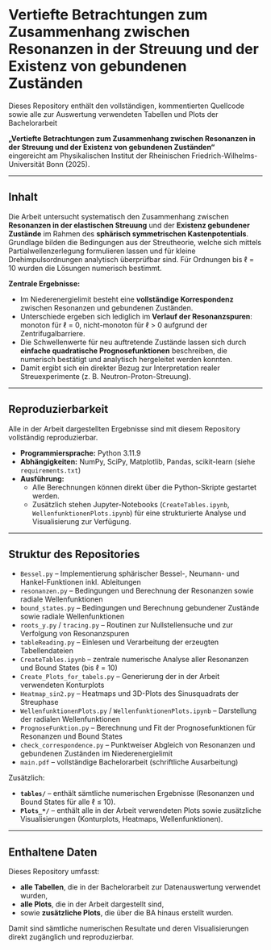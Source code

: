 # Vertiefte Betrachtungen zum Zusammenhang zwischen Resonanzen in der Streuung und der Existenz von gebundenen Zuständen

Dieses Repository enthält den vollständigen, kommentierten Quellcode sowie alle zur Auswertung verwendeten Tabellen und Plots der Bachelorarbeit  

**„Vertiefte Betrachtungen zum Zusammenhang zwischen Resonanzen in der Streuung und der Existenz von gebundenen Zuständen“**  
eingereicht am Physikalischen Institut der Rheinischen Friedrich-Wilhelms-Universität Bonn (2025).

---

## Inhalt

Die Arbeit untersucht systematisch den Zusammenhang zwischen **Resonanzen in der elastischen Streuung** und der **Existenz gebundener Zustände** im Rahmen des **sphärisch symmetrischen Kastenpotentials**.  
Grundlage bilden die Bedingungen aus der Streutheorie, welche sich mittels Partialwellenzerlegung formulieren lassen und für kleine Drehimpulsordnungen analytisch überprüfbar sind. Für Ordnungen bis ℓ = 10 wurden die Lösungen numerisch bestimmt.  

**Zentrale Ergebnisse:**
- Im Niederenergielimit besteht eine **vollständige Korrespondenz** zwischen Resonanzen und gebundenen Zuständen.  
- Unterschiede ergeben sich lediglich im **Verlauf der Resonanzspuren**: monoton für ℓ = 0, nicht-monoton für ℓ > 0 aufgrund der Zentrifugalbarriere.  
- Die Schwellenwerte für neu auftretende Zustände lassen sich durch **einfache quadratische Prognosefunktionen** beschreiben, die numerisch bestätigt und analytisch hergeleitet werden konnten.  
- Damit ergibt sich ein direkter Bezug zur Interpretation realer Streuexperimente (z. B. Neutron-Proton-Streuung).

---

## Reproduzierbarkeit

Alle in der Arbeit dargestellten Ergebnisse sind mit diesem Repository vollständig reproduzierbar.  

- **Programmiersprache:** Python 3.11.9  
- **Abhängigkeiten:** NumPy, SciPy, Matplotlib, Pandas, scikit-learn (siehe `requirements.txt`)  
- **Ausführung:**  
  - Alle Berechnungen können direkt über die Python-Skripte gestartet werden.  
  - Zusätzlich stehen Jupyter-Notebooks (`CreateTables.ipynb`, `WellenfunktionenPlots.ipynb`) für eine strukturierte Analyse und Visualisierung zur Verfügung.  

---

## Struktur des Repositories

- `Bessel.py` – Implementierung sphärischer Bessel-, Neumann- und Hankel-Funktionen inkl. Ableitungen  
- `resonanzen.py` – Bedingungen und Berechnung der Resonanzen sowie radiale Wellenfunktionen  
- `bound_states.py` – Bedingungen und Berechnung gebundener Zustände sowie radiale Wellenfunktionen  
- `roots_y.py` / `tracing.py` – Routinen zur Nullstellensuche und zur Verfolgung von Resonanzspuren  
- `tableReading.py` – Einlesen und Verarbeitung der erzeugten Tabellendateien  
- `CreateTables.ipynb` – zentrale numerische Analyse aller Resonanzen und Bound States (bis ℓ = 10)  
- `Create_Plots_for_tabels.py` – Generierung der in der Arbeit verwendeten Konturplots  
- `Heatmap_sin2.py` – Heatmaps und 3D-Plots des Sinusquadrats der Streuphase  
- `WellenfunktionenPlots.py` / `WellenfunktionenPlots.ipynb` – Darstellung der radialen Wellenfunktionen  
- `PrognoseFunktion.py` – Berechnung und Fit der Prognosefunktionen für Resonanzen und Bound States  
- `check_correspondence.py` – Punktweiser Abgleich von Resonanzen und gebundenen Zuständen im Niederenergielimit  
- `main.pdf` – vollständige Bachelorarbeit (schriftliche Ausarbeitung)  

Zusätzlich:
- **`tables/`** – enthält sämtliche numerischen Ergebnisse (Resonanzen und Bound States für alle ℓ ≤ 10).  
- **`Plots_*/`** – enthält alle in der Arbeit verwendeten Plots sowie zusätzliche Visualisierungen (Konturplots, Heatmaps, Wellenfunktionen).  

---

## Enthaltene Daten

Dieses Repository umfasst:
- **alle Tabellen**, die in der Bachelorarbeit zur Datenauswertung verwendet wurden,  
- **alle Plots**, die in der Arbeit dargestellt sind,  
- sowie **zusätzliche Plots**, die über die BA hinaus erstellt wurden.  

Damit sind sämtliche numerischen Resultate und deren Visualisierungen direkt zugänglich und reproduzierbar.

